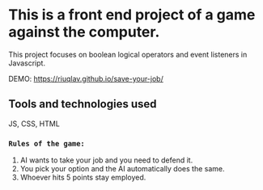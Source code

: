 # This is a front end project of a game against the computer.

This project focuses on boolean logical operators and event listeners in Javascript.

DEMO: https://riuqlav.github.io/save-your-job/

## Tools and technologies used

JS, CSS, HTML
### `Rules of the game:`

1. AI wants to take your job and you need to defend it.<br>
2. You pick your option and the AI automatically does the same.<br>
3. Whoever hits 5 points stay employed.
